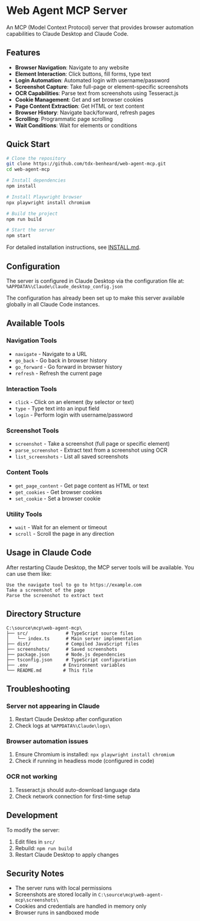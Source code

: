 # Web Agent MCP Server

An MCP (Model Context Protocol) server that provides browser automation capabilities to Claude Desktop and Claude Code.

## Features

- **Browser Navigation**: Navigate to any website
- **Element Interaction**: Click buttons, fill forms, type text
- **Login Automation**: Automated login with username/password
- **Screenshot Capture**: Take full-page or element-specific screenshots
- **OCR Capabilities**: Parse text from screenshots using Tesseract.js
- **Cookie Management**: Get and set browser cookies
- **Page Content Extraction**: Get HTML or text content
- **Browser History**: Navigate back/forward, refresh pages
- **Scrolling**: Programmatic page scrolling
- **Wait Conditions**: Wait for elements or conditions

## Quick Start

```bash
# Clone the repository
git clone https://github.com/tdx-benheard/web-agent-mcp.git
cd web-agent-mcp

# Install dependencies
npm install

# Install Playwright browser
npx playwright install chromium

# Build the project
npm run build

# Start the server
npm start
```

For detailed installation instructions, see [INSTALL.md](INSTALL.md).

## Configuration


The server is configured in Claude Desktop via the configuration file at:
`%APPDATA%\Claude\claude_desktop_config.json`

The configuration has already been set up to make this server available globally in all Claude Code instances.

## Available Tools

### Navigation Tools
- `navigate` - Navigate to a URL
- `go_back` - Go back in browser history
- `go_forward` - Go forward in browser history
- `refresh` - Refresh the current page

### Interaction Tools
- `click` - Click on an element (by selector or text)
- `type` - Type text into an input field
- `login` - Perform login with username/password

### Screenshot Tools
- `screenshot` - Take a screenshot (full page or specific element)
- `parse_screenshot` - Extract text from a screenshot using OCR
- `list_screenshots` - List all saved screenshots

### Content Tools
- `get_page_content` - Get page content as HTML or text
- `get_cookies` - Get browser cookies
- `set_cookie` - Set a browser cookie

### Utility Tools
- `wait` - Wait for an element or timeout
- `scroll` - Scroll the page in any direction

## Usage in Claude Code

After restarting Claude Desktop, the MCP server tools will be available. You can use them like:

```
Use the navigate tool to go to https://example.com
Take a screenshot of the page
Parse the screenshot to extract text
```

## Directory Structure

```
C:\source\mcp\web-agent-mcp\
├── src/              # TypeScript source files
│   └── index.ts      # Main server implementation
├── dist/             # Compiled JavaScript files
├── screenshots/      # Saved screenshots
├── package.json      # Node.js dependencies
├── tsconfig.json     # TypeScript configuration
├── .env             # Environment variables
└── README.md        # This file
```

## Troubleshooting

### Server not appearing in Claude
1. Restart Claude Desktop after configuration
2. Check logs at `%APPDATA%\Claude\logs\`

### Browser automation issues
1. Ensure Chromium is installed: `npx playwright install chromium`
2. Check if running in headless mode (configured in code)

### OCR not working
1. Tesseract.js should auto-download language data
2. Check network connection for first-time setup

## Development

To modify the server:

1. Edit files in `src/`
2. Rebuild: `npm run build`
3. Restart Claude Desktop to apply changes

## Security Notes

- The server runs with local permissions
- Screenshots are stored locally in `C:\source\mcp\web-agent-mcp\screenshots\`
- Cookies and credentials are handled in memory only
- Browser runs in sandboxed mode